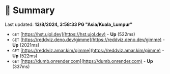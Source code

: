# 📖 Summary
Last updated: **13/8/2024, 3:58:33 PG "Asia/Kuala_Lumpur"**

- `GET` [https://hst.ujol.dev](https://hst.ujol.dev) - **Up** (522ms)
- `GET` [https://reddviz.deno.dev/gimme](https://reddviz.deno.dev/gimme) - **Up** (2021ms)
- `GET` [https://reddviz.amar.kim/gimme](https://reddviz.amar.kim/gimme) - **Up** (522ms)
- `GET` [https://dumb.onrender.com](https://dumb.onrender.com) - **Up** (337ms)
